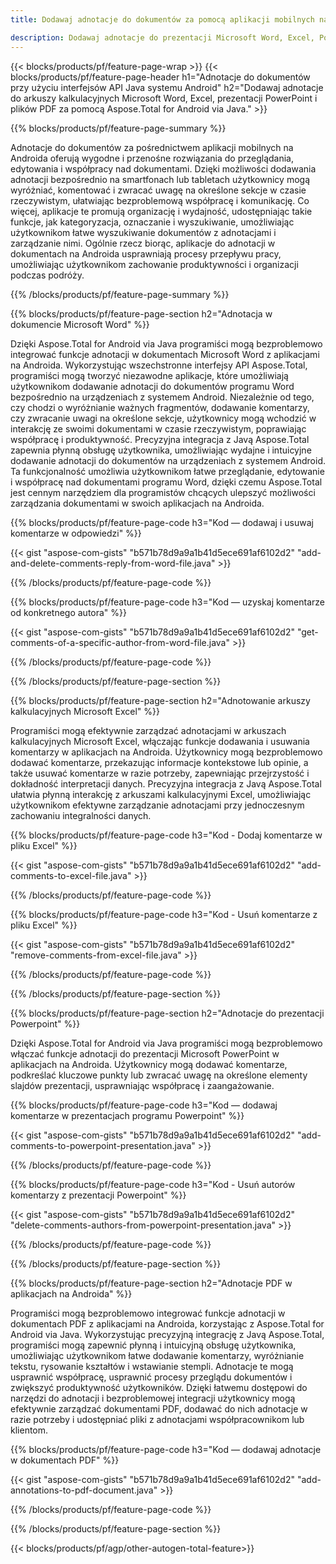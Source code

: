 ```yaml
---
title: Dodawaj adnotacje do dokumentów za pomocą aplikacji mobilnych na Androida

description: Dodawaj adnotacje do prezentacji Microsoft Word, Excel, PowerPoint i plików PDF za pośrednictwem aplikacji mobilnej na Androida. Z łatwością wyczyść adnotację.
---
```


{{< blocks/products/pf/feature-page-wrap >}}
{{< blocks/products/pf/feature-page-header h1="Adnotacje do dokumentów przy użyciu interfejsów API Java systemu Android" h2="Dodawaj adnotacje do arkuszy kalkulacyjnych Microsoft Word, Excel, prezentacji PowerPoint i plików PDF za pomocą Aspose.Total for Android via Java." >}}

{{% blocks/products/pf/feature-page-summary %}}

Adnotacje do dokumentów za pośrednictwem aplikacji mobilnych na Androida oferują wygodne i przenośne rozwiązania do przeglądania, edytowania i współpracy nad dokumentami. Dzięki możliwości dodawania adnotacji bezpośrednio na smartfonach lub tabletach użytkownicy mogą wyróżniać, komentować i zwracać uwagę na określone sekcje w czasie rzeczywistym, ułatwiając bezproblemową współpracę i komunikację. Co więcej, aplikacje te promują organizację i wydajność, udostępniając takie funkcje, jak kategoryzacja, oznaczanie i wyszukiwanie, umożliwiając użytkownikom łatwe wyszukiwanie dokumentów z adnotacjami i zarządzanie nimi. Ogólnie rzecz biorąc, aplikacje do adnotacji w dokumentach na Androida usprawniają procesy przepływu pracy, umożliwiając użytkownikom zachowanie produktywności i organizacji podczas podróży.

{{% /blocks/products/pf/feature-page-summary  %}}

{{% blocks/products/pf/feature-page-section  h2="Adnotacja w dokumencie Microsoft Word" %}}

Dzięki Aspose.Total for Android via Java programiści mogą bezproblemowo integrować funkcje adnotacji w dokumentach Microsoft Word z aplikacjami na Androida. Wykorzystując wszechstronne interfejsy API Aspose.Total, programiści mogą tworzyć niezawodne aplikacje, które umożliwiają użytkownikom dodawanie adnotacji do dokumentów programu Word bezpośrednio na urządzeniach z systemem Android. Niezależnie od tego, czy chodzi o wyróżnianie ważnych fragmentów, dodawanie komentarzy, czy zwracanie uwagi na określone sekcje, użytkownicy mogą wchodzić w interakcję ze swoimi dokumentami w czasie rzeczywistym, poprawiając współpracę i produktywność. Precyzyjna integracja z Javą Aspose.Total zapewnia płynną obsługę użytkownika, umożliwiając wydajne i intuicyjne dodawanie adnotacji do dokumentów na urządzeniach z systemem Android. Ta funkcjonalność umożliwia użytkownikom łatwe przeglądanie, edytowanie i współpracę nad dokumentami programu Word, dzięki czemu Aspose.Total jest cennym narzędziem dla programistów chcących ulepszyć możliwości zarządzania dokumentami w swoich aplikacjach na Androida.

{{% blocks/products/pf/feature-page-code h3="Kod — dodawaj i usuwaj komentarze w odpowiedzi" %}}

{{< gist "aspose-com-gists" "b571b78d9a9a1b41d5ece691af6102d2" "add-and-delete-comments-reply-from-word-file.java" >}}

{{% /blocks/products/pf/feature-page-code  %}}

{{% blocks/products/pf/feature-page-code h3="Kod — uzyskaj komentarze od konkretnego autora" %}}

{{< gist "aspose-com-gists" "b571b78d9a9a1b41d5ece691af6102d2" "get-comments-of-a-specific-author-from-word-file.java" >}}

{{% /blocks/products/pf/feature-page-code  %}}

{{% /blocks/products/pf/feature-page-section %}}

{{% blocks/products/pf/feature-page-section  h2="Adnotowanie arkuszy kalkulacyjnych Microsoft Excel" %}}

Programiści mogą efektywnie zarządzać adnotacjami w arkuszach kalkulacyjnych Microsoft Excel, włączając funkcje dodawania i usuwania komentarzy w aplikacjach na Androida. Użytkownicy mogą bezproblemowo dodawać komentarze, przekazując informacje kontekstowe lub opinie, a także usuwać komentarze w razie potrzeby, zapewniając przejrzystość i dokładność interpretacji danych. Precyzyjna integracja z Javą Aspose.Total ułatwia płynną interakcję z arkuszami kalkulacyjnymi Excel, umożliwiając użytkownikom efektywne zarządzanie adnotacjami przy jednoczesnym zachowaniu integralności danych.

{{% blocks/products/pf/feature-page-code h3="Kod - Dodaj komentarze w pliku Excel" %}}

{{< gist "aspose-com-gists" "b571b78d9a9a1b41d5ece691af6102d2" "add-comments-to-excel-file.java" >}}

{{% /blocks/products/pf/feature-page-code  %}}

{{% blocks/products/pf/feature-page-code h3="Kod - Usuń komentarze z pliku Excel" %}}

{{< gist "aspose-com-gists" "b571b78d9a9a1b41d5ece691af6102d2" "remove-comments-from-excel-file.java" >}}

{{% /blocks/products/pf/feature-page-code  %}}

{{% /blocks/products/pf/feature-page-section %}}

{{% blocks/products/pf/feature-page-section  h2="Adnotacje do prezentacji Powerpoint" %}}

Dzięki Aspose.Total for Android via Java programiści mogą bezproblemowo włączać funkcje adnotacji do prezentacji Microsoft PowerPoint w aplikacjach na Androida. Użytkownicy mogą dodawać komentarze, podkreślać kluczowe punkty lub zwracać uwagę na określone elementy slajdów prezentacji, usprawniając współpracę i zaangażowanie.

{{% blocks/products/pf/feature-page-code h3="Kod — dodawaj komentarze w prezentacjach programu Powerpoint" %}}

{{< gist "aspose-com-gists" "b571b78d9a9a1b41d5ece691af6102d2" "add-comments-to-powerpoint-presentation.java" >}}

{{% /blocks/products/pf/feature-page-code  %}}

{{% blocks/products/pf/feature-page-code h3="Kod - Usuń autorów komentarzy z prezentacji Powerpoint" %}}

{{< gist "aspose-com-gists" "b571b78d9a9a1b41d5ece691af6102d2" "delete-comments-authors-from-powerpoint-presentation.java" >}}

{{% /blocks/products/pf/feature-page-code  %}}

{{% /blocks/products/pf/feature-page-section %}}

{{% blocks/products/pf/feature-page-section  h2="Adnotacje PDF w aplikacjach na Androida" %}}

Programiści mogą bezproblemowo integrować funkcje adnotacji w dokumentach PDF z aplikacjami na Androida, korzystając z Aspose.Total for Android via Java. Wykorzystując precyzyjną integrację z Javą Aspose.Total, programiści mogą zapewnić płynną i intuicyjną obsługę użytkownika, umożliwiając użytkownikom łatwe dodawanie komentarzy, wyróżnianie tekstu, rysowanie kształtów i wstawianie stempli. Adnotacje te mogą usprawnić współpracę, usprawnić procesy przeglądu dokumentów i zwiększyć produktywność użytkowników. Dzięki łatwemu dostępowi do narzędzi do adnotacji i bezproblemowej integracji użytkownicy mogą efektywnie zarządzać dokumentami PDF, dodawać do nich adnotacje w razie potrzeby i udostępniać pliki z adnotacjami współpracownikom lub klientom. 

{{% blocks/products/pf/feature-page-code h3="Kod — dodawaj adnotacje w dokumentach PDF" %}}

{{< gist "aspose-com-gists" "b571b78d9a9a1b41d5ece691af6102d2" "add-annotations-to-pdf-document.java" >}}

{{% /blocks/products/pf/feature-page-code  %}}

{{% /blocks/products/pf/feature-page-section %}}

{{< blocks/products/pf/agp/other-autogen-total-feature>}}